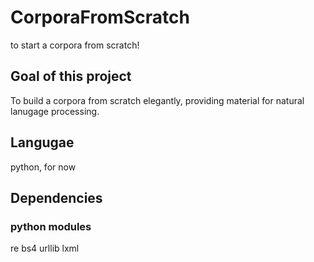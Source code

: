 # CorporaFromScratch
to start a corpora from scratch!

## Goal of this project
To build a corpora from scratch elegantly, providing material for natural lanugage processing.

## Langugae
python, for now

## Dependencies
### python modules
re
bs4
urllib
lxml

